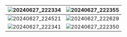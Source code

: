 | ![20240627_222334](https://github.com/Pahasara/dotFiles/assets/46932317/9c2f2789-c803-4b6a-8327-98a1ad83b198) | ![20240627_222355](https://github.com/Pahasara/dotFiles/assets/46932317/12b53760-deab-4582-be19-b6174269192d) |
|---|---|
| ![20240627_224521](https://github.com/Pahasara/dotFiles/assets/46932317/843335e0-3520-4110-a015-78ab3c4d2c05) | ![20240627_222629](https://github.com/Pahasara/dotFiles/assets/46932317/5fbb8a6e-6bc5-4620-93fe-2c04bdfd711a) |
| ![20240627_222341](https://github.com/Pahasara/dotFiles/assets/46932317/4fd37d78-27cd-4d71-b04f-7a1a64429522) | ![20240627_222350](https://github.com/Pahasara/dotFiles/assets/46932317/c9d1a96a-c590-4dda-9207-570608844c55) |
